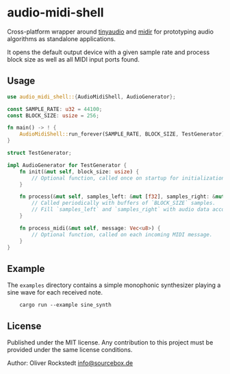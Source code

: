 # audio-midi-shell

Cross-platform wrapper around [tinyaudio](https://crates.io/crates/tinyaudio) and [midir](https://crates.io/crates/midir) for prototyping audio algorithms as standalone applications.

It opens the default output device with a given sample rate and process block size as well as all MIDI input ports found.

## Usage

```rust no_run
use audio_midi_shell::{AudioMidiShell, AudioGenerator};

const SAMPLE_RATE: u32 = 44100;
const BLOCK_SIZE: usize = 256;

fn main() -> ! {
    AudioMidiShell::run_forever(SAMPLE_RATE, BLOCK_SIZE, TestGenerator);
}

struct TestGenerator;

impl AudioGenerator for TestGenerator {
    fn init(&mut self, block_size: usize) {
        // Optional function, called once on startup for initialization tasks.
    }

    fn process(&mut self, samples_left: &mut [f32], samples_right: &mut [f32]) {
        // Called periodically with buffers of `BLOCK_SIZE` samples.
        // Fill `samples_left` and `samples_right` with audio data accordingly.
    }

    fn process_midi(&mut self, message: Vec<u8>) {
        // Optional function, called on each incoming MIDI message.
    }
}

```

## Example

The `examples` directory contains a simple monophonic synthesizer playing a sine wave for each received note.

```shell
    cargo run --example sine_synth
```

## License

Published under the MIT license. Any contribution to this project must be provided under the same license conditions.

Author: Oliver Rockstedt <info@sourcebox.de>
